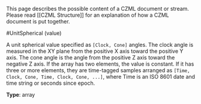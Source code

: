 This page describes the possible content of a CZML document or stream.  Please read [[CZML Structure]] for an explanation of how a CZML document is put together.

#UnitSpherical (value)

A unit spherical value specified as `[Clock, Cone]` angles.  The clock angle is measured in the XY plane from the positive X axis toward the positive Y axis.  The cone angle is the angle from the positive Z axis toward the negative Z axis.  If the array has two elements, the value is constant. If it has three or more elements, they are time-tagged samples arranged as `[Time, Clock, Cone, Time, Clock, Cone, ...]`, where Time is an ISO 8601 date and time string or seconds since epoch.

**Type**: array


